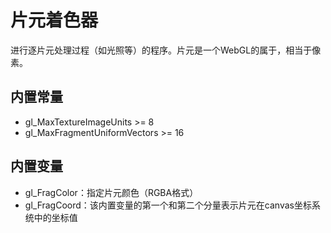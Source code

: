 # 片元着色器
进行逐片元处理过程（如光照等）的程序。片元是一个WebGL的属于，相当于像素。

## 内置常量
- gl_MaxTextureImageUnits >= 8
- gl_MaxFragmentUniformVectors >= 16

## 内置变量
- gl_FragColor：指定片元颜色（RGBA格式）
- gl_FragCoord：该内置变量的第一个和第二个分量表示片元在canvas坐标系统中的坐标值
